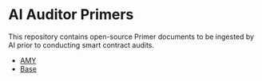 # AI Auditor Primers

This repository contains open-source Primer documents to be ingested by AI prior to conducting smart contract audits.

- [AMY](https://github.com/devdacian/ai-auditor-primers/blob/main/primers/amy.vault.erc4626.primer.md)
- [Base](https://github.com/devdacian/ai-auditor-primers/blob/main/primers/base.primer.md)
